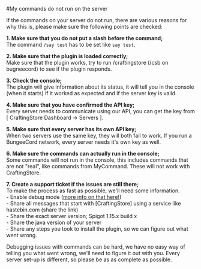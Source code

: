 #My commands do not run on the server

If the commands on your server do not run, there are various reasons for why this is, please make sure the following points are checked:

**1. Make sure that you do not put a slash before the command;**  
The command `/say test` has to be set like `say test`.

**2. Make sure that the plugin is loaded correctly;**  
Make sure that the plugin works, try to run /craftingstore (/csb on bugneecord) to see if the plugin responds.

**3. Check the console;**  
The plugin will give information about its status, it will tell you in the console (when it starts) if it worked as expected and if the server key is valid.

**4. Make sure that you have confirmed the API key;**  
Every server needs to communicate using our API, you can get the key from \[ CraftingStore Dashboard -&gt; Servers \].

**5. Make sure that every server has its own API key;**  
When two servers use the same key, they will both fail to work. If you run a BungeeCord network, every server needs it's own key as well.

**6. Make sure the commands can actually run in the console;**  
Some commands will not run in the console, this includes commands that are not "real", like commands from MyCommand. These will not work with CraftingStore.

**7. Create a support ticket if the issues are still there;**  
To make the process as fast as possible, we'll need some information.   
\- Enable debug mode ([more info on that here!](/plugin-help/how-to-enable-debug-mode))  
\- Share all messages that start with \[CraftingStore\] using a service like hastebin.com (share the link)  
\- Share the exact server version; Spigot 1.15.x build x  
\- Share the java version of your server  
\- Share any steps you took to install the plugin, so we can figure out what went wrong.  
  
Debugging issues with commands can be hard, we have no easy way of telling you what went wrong, we'll need to figure it out with you. Every server set-up is different, so please be as as complete as possible.
